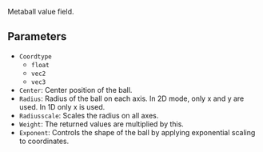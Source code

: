 Metaball value field.

## Parameters

* `Coordtype`
  * `float`
  * `vec2`
  * `vec3`
* `Center`: Center position of the ball.
* `Radius`: Radius of the ball on each axis. In 2D mode, only x and y are used. In 1D only x is used.
* `Radiusscale`: Scales the radius on all axes.
* `Weight`: The returned values are multiplied by this.
* `Exponent`: Controls the shape of the ball by applying exponential scaling to coordinates.